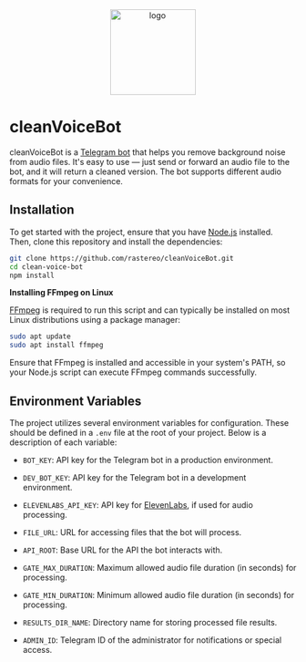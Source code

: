 <div align="center">
  <img src="https://i.ibb.co/P6PmdD9/clean-Voice-Bot.png" alt="logo" border="0" width="150px" />
</div>

# cleanVoiceBot

cleanVoiceBot is a [Telegram bot](https://core.telegram.org/bots/api) that helps you remove background noise from audio files. It's easy to use — just send or forward an audio file to the bot, and it will return a cleaned version. The bot supports different audio formats for your convenience.

## Installation

To get started with the project, ensure that you have [Node.js](https://nodejs.org/en) installed. Then, clone this repository and install the dependencies:

```bash
git clone https://github.com/rastereo/cleanVoiceBot.git
cd clean-voice-bot
npm install
```

**Installing FFmpeg on Linux**

[FFmpeg](https://www.ffmpeg.org/) is required to run this script and can typically be installed on most Linux distributions using a package manager:

```bash
sudo apt update
sudo apt install ffmpeg
```

Ensure that FFmpeg is installed and accessible in your system's PATH, so your Node.js script can execute FFmpeg commands successfully.

## Environment Variables

The project utilizes several environment variables for configuration. These should be defined in a `.env` file at the root of your project. Below is a description of each variable:

- `BOT_KEY`: API key for the Telegram bot in a production environment.

- `DEV_BOT_KEY`: API key for the Telegram bot in a development environment.

- `ELEVENLABS_API_KEY`: API key for [ElevenLabs](https://elevenlabs.io/), if used for audio processing.

- `FILE_URL`: URL for accessing files that the bot will process.

- `API_ROOT`: Base URL for the API the bot interacts with.

- `GATE_MAX_DURATION`: Maximum allowed audio file duration (in seconds) for processing.

- `GATE_MIN_DURATION`: Minimum allowed audio file duration (in seconds) for processing.

- `RESULTS_DIR_NAME`: Directory name for storing processed file results.

- `ADMIN_ID`: Telegram ID of the administrator for notifications or special access.
